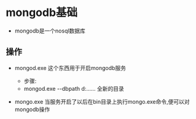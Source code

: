 # mongodb基础
  - mongodb是一个nosql数据库

## 操作
  - mongod.exe
    这个东西用于开启mongodb服务
    - 步骤:
    - mongod.exe --dbpath d:\...... 全新的目录

  - mongo.exe
    当服务开启了以后在bin目录上执行mongo.exe命令,便可以对mongodb操作

  
